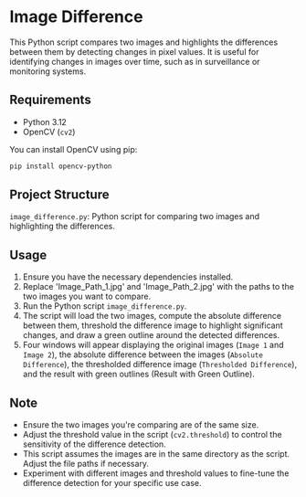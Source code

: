 # Image Difference 

This Python script compares two images and highlights the differences between them by detecting changes in pixel values. It is useful for identifying changes in images over time, such as in surveillance or monitoring systems.

## Requirements

- Python 3.12
- OpenCV (`cv2`)

You can install OpenCV using pip:

```bash
pip install opencv-python
```

## Project Structure

`image_difference.py`: Python script for comparing two images and highlighting the differences.

## Usage

1. Ensure you have the necessary dependencies installed.
2. Replace 'Image_Path_1.jpg' and 'Image_Path_2.jpg' with the paths to the two images you want to compare.
3. Run the Python script `image_difference.py`.
4. The script will load the two images, compute the absolute difference between them, threshold the difference image to highlight significant changes, and draw a green outline around the detected differences.
5. Four windows will appear displaying the original images (`Image 1` and `Image 2`), the absolute difference between the images (`Absolute Difference`), the thresholded difference image (`Thresholded Difference`), and the result with green outlines (Result with Green Outline).

## Note

- Ensure the two images you're comparing are of the same size.
- Adjust the threshold value in the script (`cv2.threshold`) to control the sensitivity of the difference detection.
- This script assumes the images are in the same directory as the script. Adjust the file paths if necessary.
- Experiment with different images and threshold values to fine-tune the difference detection for your specific use case.
